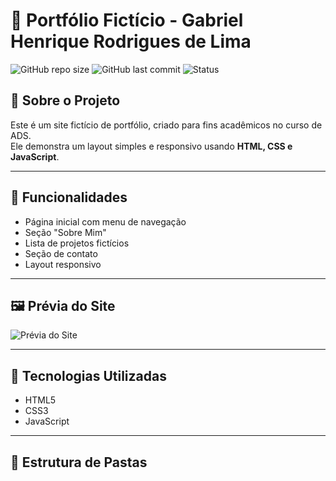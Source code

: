 # 📌 Portfólio Fictício - Gabriel Henrique Rodrigues de Lima

![GitHub repo size](https://img.shields.io/github/repo-size/usuario/meu-portfolio)
![GitHub last commit](https://img.shields.io/github/last-commit/usuario/meu-portfolio)
![Status](https://img.shields.io/badge/status-online-brightgreen)

## 📖 Sobre o Projeto
Este é um site fictício de portfólio, criado para fins acadêmicos no curso de ADS.  
Ele demonstra um layout simples e responsivo usando **HTML, CSS e JavaScript**.

---

## 🎯 Funcionalidades
- Página inicial com menu de navegação
- Seção "Sobre Mim"
- Lista de projetos fictícios
- Seção de contato
- Layout responsivo

---

## 🖼 Prévia do Site
![Prévia do Site](assets/preview.png)

---

## 🚀 Tecnologias Utilizadas
- HTML5
- CSS3
- JavaScript

---


## 📂 Estrutura de Pastas
